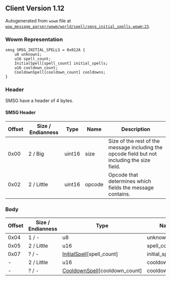 ## Client Version 1.12

Autogenerated from `wowm` file at [`wow_message_parser/wowm/world/spell/smsg_initial_spells.wowm:23`](https://github.com/gtker/wow_messages/tree/main/wow_message_parser/wowm/world/spell/smsg_initial_spells.wowm#L23).

### Wowm Representation
```rust,ignore
smsg SMSG_INITIAL_SPELLS = 0x012A {
    u8 unknown1;
    u16 spell_count;
    InitialSpell[spell_count] initial_spells;
    u16 cooldown_count;
    CooldownSpell[cooldown_count] cooldowns;
}
```
### Header
SMSG have a header of 4 bytes.

#### SMSG Header
| Offset | Size / Endianness | Type   | Name   | Description |
| ------ | ----------------- | ------ | ------ | ----------- |
| 0x00   | 2 / Big           | uint16 | size   | Size of the rest of the message including the opcode field but not including the size field.|
| 0x02   | 2 / Little        | uint16 | opcode | Opcode that determines which fields the message contains.|
### Body
| Offset | Size / Endianness | Type | Name | Description |
| ------ | ----------------- | ---- | ---- | ----------- |
| 0x04 | 1 / - | u8 | unknown1 |  |
| 0x05 | 2 / Little | u16 | spell_count |  |
| 0x07 | ? / - | [InitialSpell](initialspell.md)[spell_count] | initial_spells |  |
| - | 2 / Little | u16 | cooldown_count |  |
| - | ? / - | [CooldownSpell](cooldownspell.md)[cooldown_count] | cooldowns |  |
